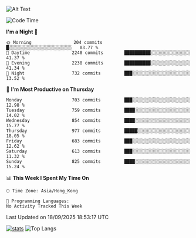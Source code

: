 ![Alt Text](https://media.tenor.com/3Gehha8RO-sAAAAC/goose-dance.gif)

<!--START_SECTION:waka-->
![Code Time](http://img.shields.io/badge/Code%20Time-484%20hrs%2059%20mins-blue)

**I'm a Night 🦉** 

```text
🌞 Morning                204 commits         █░░░░░░░░░░░░░░░░░░░░░░░░   03.77 % 
🌆 Daytime                2240 commits        ██████████░░░░░░░░░░░░░░░   41.37 % 
🌃 Evening                2238 commits        ██████████░░░░░░░░░░░░░░░   41.34 % 
🌙 Night                  732 commits         ███░░░░░░░░░░░░░░░░░░░░░░   13.52 % 
```
📅 **I'm Most Productive on Thursday** 

```text
Monday                   703 commits         ███░░░░░░░░░░░░░░░░░░░░░░   12.98 % 
Tuesday                  759 commits         ████░░░░░░░░░░░░░░░░░░░░░   14.02 % 
Wednesday                854 commits         ████░░░░░░░░░░░░░░░░░░░░░   15.77 % 
Thursday                 977 commits         █████░░░░░░░░░░░░░░░░░░░░   18.05 % 
Friday                   683 commits         ███░░░░░░░░░░░░░░░░░░░░░░   12.62 % 
Saturday                 613 commits         ███░░░░░░░░░░░░░░░░░░░░░░   11.32 % 
Sunday                   825 commits         ████░░░░░░░░░░░░░░░░░░░░░   15.24 % 
```


📊 **This Week I Spent My Time On** 

```text
🕑︎ Time Zone: Asia/Hong_Kong

💬 Programming Languages: 
No Activity Tracked This Week
```


 Last Updated on 18/09/2025 18:53:17 UTC
<!--END_SECTION:waka-->
[![stats](https://github-readme-stats-rose-phi.vercel.app/api?username=jxncted&count_private=true)](https://github.com/jxncted/github-readme-stats)
![Top Langs](https://github-readme-stats-rose-phi.vercel.app/api/top-langs/?username=jxncted\&layout=compact&hide=c,assembly,jupyter%20notebook)
